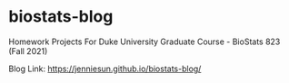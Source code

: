 # biostats-blog
 Homework Projects For Duke University Graduate Course - BioStats 823 (Fall 2021)

Blog Link: https://jenniesun.github.io/biostats-blog/
